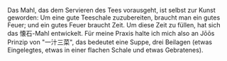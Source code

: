 Das Mahl, das dem Servieren des Tees vorausgeht, ist selbst zur Kunst geworden: Um eine gute Teeschale zuzubereiten, braucht man ein gutes Feuer; und ein gutes Feuer braucht Zeit. Um diese Zeit zu füllen, hat sich das 懐石-Mahl entwickelt.
Für meine Praxis halte ich mich also an Jōōs Prinzip von "一汁三菜", das bedeutet eine Suppe, drei Beilagen (etwas Eingelegtes, etwas in einer flachen Schale und etwas Gebratenes).
